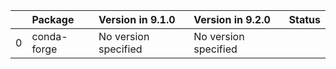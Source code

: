 <!-- markdown-link-check-disable -->

|    | Package     | Version in 9.1.0     | Version in 9.2.0     | Status   |
|---:|:------------|:---------------------|:---------------------|:---------|
|  0 | conda-forge | No version specified | No version specified |          |